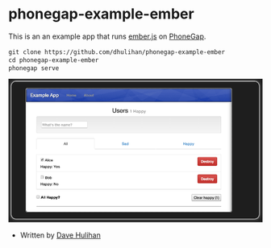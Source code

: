 # phonegap-example-ember

This is an an example app that runs [ember.js](http://emberjs.com/) on [PhoneGap](http://phonegap.com/).

	git clone https://github.com/dhulihan/phonegap-example-ember
	cd phonegap-example-ember
	phonegap serve

![Screenshot](screenshot.png?raw=true)

* Written by [Dave Hulihan](http://www.davehulihan.com)